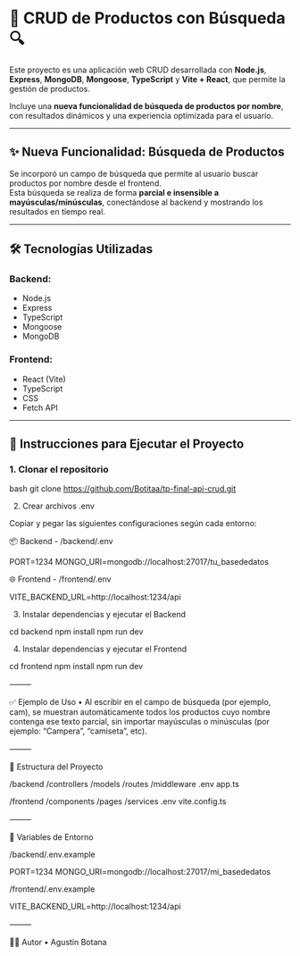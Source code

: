 # 🛒 CRUD de Productos con Búsqueda 🔍

Este proyecto es una aplicación web CRUD desarrollada con **Node.js**, **Express**, **MongoDB**, **Mongoose**, **TypeScript** y **Vite + React**, que permite la gestión de productos.

Incluye una **nueva funcionalidad de búsqueda de productos por nombre**, con resultados dinámicos y una experiencia optimizada para el usuario.

---

## ✨ Nueva Funcionalidad: Búsqueda de Productos

Se incorporó un campo de búsqueda que permite al usuario buscar productos por nombre desde el frontend.  
Esta búsqueda se realiza de forma **parcial e insensible a mayúsculas/minúsculas**, conectándose al backend y mostrando los resultados en tiempo real.

---

## 🛠️ Tecnologías Utilizadas

### Backend:
- Node.js
- Express
- TypeScript
- Mongoose
- MongoDB

### Frontend:
- React (Vite)
- TypeScript
- CSS
- Fetch API

---

## 🚀 Instrucciones para Ejecutar el Proyecto

### 1. Clonar el repositorio

bash
git clone https://github.com/Botitaa/tp-final-api-crud.git

2. Crear archivos .env

Copiar y pegar las siguientes configuraciones según cada entorno:

📦 Backend - /backend/.env

PORT=1234
MONGO_URI=mongodb://localhost:27017/tu_basededatos

🌐 Frontend - /frontend/.env

VITE_BACKEND_URL=http://localhost:1234/api

3. Instalar dependencias y ejecutar el Backend

cd backend
npm install
npm run dev

4. Instalar dependencias y ejecutar el Frontend

cd frontend
npm install
npm run dev


⸻

✅ Ejemplo de Uso
	•	Al escribir en el campo de búsqueda (por ejemplo, cam), se muestran automáticamente todos los productos cuyo nombre contenga ese texto parcial, sin importar mayúsculas o minúsculas (por ejemplo: “Campera”, “camiseta”, etc).

⸻

📁 Estructura del Proyecto

/backend
  /controllers
  /models
  /routes
  /middleware
  .env
  app.ts

/frontend
  /components
  /pages
  /services
  .env
  vite.config.ts


⸻

🔐 Variables de Entorno

/backend/.env.example

PORT=1234
MONGO_URI=mongodb://localhost:27017/mi_basededatos

/frontend/.env.example

VITE_BACKEND_URL=http://localhost:1234/api


⸻

👨‍💻 Autor
	•	Agustín Botana
